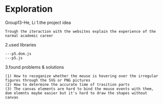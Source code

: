 # Exploration
Group13-He, Li
1.the project idea

    Trough the iteraction with the websites explain the experience of the narmal academic career 
    
2.used libraries

    ---p5.dom.js
    ---p5.js
    
3.found problems & solutions

    (1) How to recoganize whether the mouse is hovering over the irregular figures through the SVG or PNG pictures
    (2) How to determine the accurate time of trasition parts
    (3) The canvas elements are hard to bind the mouse events with them, dom elemnts maybe easier but it's hard to draw the shapes without canvas
